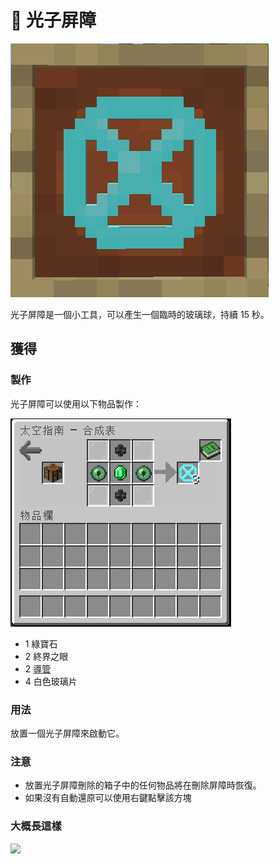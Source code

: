 # 🎲 光子屏障

![](<../.gitbook/assets/image (70).png>)

光子屏障是一個小工具，可以產生一個臨時的玻璃球，持續 15 秒。

## 獲得

### 製作

光子屏障可以使用以下物品製作：

![](<../.gitbook/assets/image (215) (1).png>)

* 1 綠寶石
* 2 終界之眼
* 2 [導管](Conduit.md)
* 4 白色玻璃片

### 用法

放置一個光子屏障來啟動它。

### 注意

* 放置光子屏障刪除的箱子中的任何物品將在刪除屏障時恢復。
* 如果沒有自動還原可以使用右鍵點擊該方塊

### 大概長這樣

![](https://camo.githubusercontent.com/7b4f2e088c98e8814e8e4ce52e4a16b452d7326ddd19fce86a811d696d40adca/68747470733a2f2f692e696d6775722e636f6d2f55574e4f6b32572e706e67)

#### &#x20;
